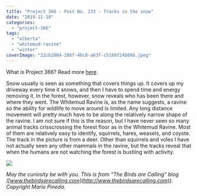 ```yaml
---
title: "Project 366 - Post No. 233 - Tracks in the snow"
date: "2019-11-18"
categories: 
  - "project-366"
tags: 
  - "alberta"
  - "whitemud-ravine"
  - "winter"
coverImage: "22cb2004-20bf-46c8-a63f-c5189f24b86b.jpeg"
---
```


What is Project 366? Read more [here](https://thebirdsarecalling.com/2019/03/29/project-366/).  

Snow usually is seen as something that covers things up. It covers up my driveway every time it snows, and then I have to spend time and energy removing it. In the forest, however, snow reveals who has been there and where they went. The Whitemud Ravine is, as the name suggests, a ravine so the ability for wildlife to move around is limited. Any long distance movement will pretty much have to be along the relatively narrow shape of the ravine. I am not sure if this is the reason, but I have never seen so many animal tracks crisscrossing the forest floor as in the Whitemud Ravine. Most of them are relatively easy to identify, squirrels, hares, weasels, and coyote. The track in the picture is from a deer. Other than squirrels and voles I have not actually seen any other mammals in the ravine, but the tracks reveal that when the humans are not watching the forest is bustling with activity.

![](https://thebirdsarecallingandimustgo.files.wordpress.com/2019/11/22cb2004-20bf-46c8-a63f-c5189f24b86b.jpeg?w=1024)

_May the curiosity be with you. This is from “The Birds are Calling” blog ([www.thebirdsarecalling.com](http://www.thebirdsarecalling.com)). Copyright Mario Pineda._
